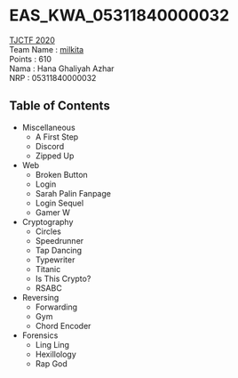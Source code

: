 # EAS_KWA_05311840000032
[TJCTF 2020](http://tjctf.org/)<br />
Team Name : [milkita](https://tjctf.org/teams/profile/843) <br />
Points : 610
<br />
Nama : Hana Ghaliyah Azhar <br />
NRP  : 05311840000032

## Table of Contents
- Miscellaneous
    - A First Step
    - Discord
    - Zipped Up
- Web
    - Broken Button
    - Login
    - Sarah Palin Fanpage
    - Login Sequel
    - Gamer W
- Cryptography
    - Circles
    - Speedrunner
    - Tap Dancing
    - Typewriter
    - Titanic
    - Is This Crypto?
    - RSABC
- Reversing
    - Forwarding
    - Gym
    - Chord Encoder
- Forensics
    - Ling Ling
    - Hexillology
    - Rap God
